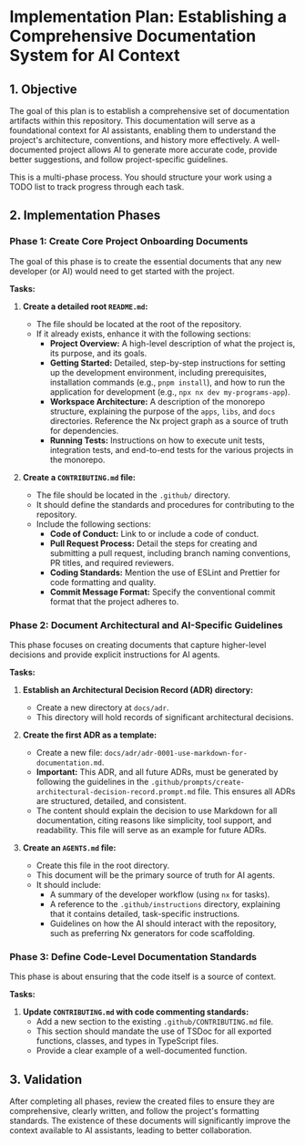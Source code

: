 # Implementation Plan: Establishing a Comprehensive Documentation System for AI Context

## 1. Objective

The goal of this plan is to establish a comprehensive set of documentation artifacts within this repository. This documentation will serve as a foundational context for AI assistants, enabling them to understand the project's architecture, conventions, and history more effectively. A well-documented project allows AI to generate more accurate code, provide better suggestions, and follow project-specific guidelines.

This is a multi-phase process. You should structure your work using a TODO list to track progress through each task.

## 2. Implementation Phases

### Phase 1: Create Core Project Onboarding Documents

The goal of this phase is to create the essential documents that any new developer (or AI) would need to get started with the project.

**Tasks:**

1. **Create a detailed root `README.md`:**
    * The file should be located at the root of the repository.
    * If it already exists, enhance it with the following sections:
        * **Project Overview:** A high-level description of what the project is, its purpose, and its goals.
        * **Getting Started:** Detailed, step-by-step instructions for setting up the development environment, including prerequisites, installation commands (e.g., `pnpm install`), and how to run the application for development (e.g., `npx nx dev my-programs-app`).
        * **Workspace Architecture:** A description of the monorepo structure, explaining the purpose of the `apps`, `libs`, and `docs` directories. Reference the Nx project graph as a source of truth for dependencies.
        * **Running Tests:** Instructions on how to execute unit tests, integration tests, and end-to-end tests for the various projects in the monorepo.

2. **Create a `CONTRIBUTING.md` file:**
    * The file should be located in the `.github/` directory.
    * It should define the standards and procedures for contributing to the repository.
    * Include the following sections:
        * **Code of Conduct:** Link to or include a code of conduct.
        * **Pull Request Process:** Detail the steps for creating and submitting a pull request, including branch naming conventions, PR titles, and required reviewers.
        * **Coding Standards:** Mention the use of ESLint and Prettier for code formatting and quality.
        * **Commit Message Format:** Specify the conventional commit format that the project adheres to.

### Phase 2: Document Architectural and AI-Specific Guidelines

This phase focuses on creating documents that capture higher-level decisions and provide explicit instructions for AI agents.

**Tasks:**

1. **Establish an Architectural Decision Record (ADR) directory:**
    * Create a new directory at `docs/adr`.
    * This directory will hold records of significant architectural decisions.

2. **Create the first ADR as a template:**
    * Create a new file: `docs/adr/adr-0001-use-markdown-for-documentation.md`.
    * **Important:** This ADR, and all future ADRs, must be generated by following the guidelines in the `.github/prompts/create-architectural-decision-record.prompt.md` file. This ensures all ADRs are structured, detailed, and consistent.
    * The content should explain the decision to use Markdown for all documentation, citing reasons like simplicity, tool support, and readability. This file will serve as an example for future ADRs.

3. **Create an `AGENTS.md` file:**
    * Create this file in the root directory.
    * This document will be the primary source of truth for AI agents.
    * It should include:
        * A summary of the developer workflow (using `nx` for tasks).
        * A reference to the `.github/instructions` directory, explaining that it contains detailed, task-specific instructions.
        * Guidelines on how the AI should interact with the repository, such as preferring Nx generators for code scaffolding.

### Phase 3: Define Code-Level Documentation Standards

This phase is about ensuring that the code itself is a source of context.

**Tasks:**

1. **Update `CONTRIBUTING.md` with code commenting standards:**
    * Add a new section to the existing `.github/CONTRIBUTING.md` file.
    * This section should mandate the use of TSDoc for all exported functions, classes, and types in TypeScript files.
    * Provide a clear example of a well-documented function.

## 3. Validation

After completing all phases, review the created files to ensure they are comprehensive, clearly written, and follow the project's formatting standards. The existence of these documents will significantly improve the context available to AI assistants, leading to better collaboration.
